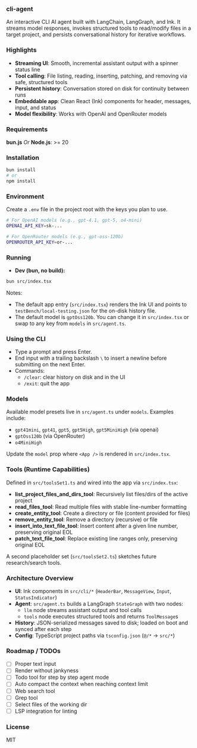 ### cli-agent

An interactive CLI AI agent built with LangChain, LangGraph, and Ink. It streams model responses, invokes structured tools to read/modify files in a target project, and persists conversational history for iterative workflows.

### Highlights

- **Streaming UI**: Smooth, incremental assistant output with a spinner status line
- **Tool calling**: File listing, reading, inserting, patching, and removing via safe, structured tools
- **Persistent history**: Conversation stored on disk for continuity between runs
- **Embeddable app**: Clean React (Ink) components for header, messages, input, and status
- **Model flexibility**: Works with OpenAI and OpenRouter models

### Requirements

**bun.js** _Or_ **Node.js**: >= 20

### Installation

```bash
bun install
# or
npm install
```

### Environment

Create a `.env` file in the project root with the keys you plan to use.

```bash
# For OpenAI models (e.g., gpt-4.1, gpt-5, o4-mini)
OPENAI_API_KEY=sk-...

# For OpenRouter models (e.g., gpt-oss-120b)
OPENROUTER_API_KEY=or-...
```

### Running

- **Dev (bun, no build):**

```bash
bun src/index.tsx
```

Notes:

- The default app entry (`src/index.tsx`) renders the Ink UI and points to `testBench/local-testing.json` for the on-disk history file.
- The default model is `gptOss120b`. You can change it in `src/index.tsx` or swap to any key from `models` in `src/agent.ts`.

### Using the CLI

- Type a prompt and press Enter.
- End input with a trailing backslash `\` to insert a newline before submitting on the next Enter.
- Commands:
  - `/clear`: clear history on disk and in the UI
  - `/exit`: quit the app

### Models

Available model presets live in `src/agent.ts` under `models`. Examples include:

- `gpt41mini`, `gpt41`, `gpt5`, `gpt5High`, `gpt5MiniHigh` (via openai)
- `gptOss120b` (via OpenRouter)
- `o4MiniHigh`

Update the `model` prop where `<App />` is rendered in `src/index.tsx`.

### Tools (Runtime Capabilities)

Defined in `src/toolsSet1.ts` and wired into the app via `src/index.tsx`:

- **list_project_files_and_dirs_tool**: Recursively list files/dirs of the active project
- **read_files_tool**: Read multiple files with stable line-number formatting
- **create_entity_tool**: Create a directory or file (content provided for files)
- **remove_entity_tool**: Remove a directory (recursive) or file
- **insert_into_text_file_tool**: Insert content after a given line number, preserving original EOL
- **patch_text_file_tool**: Replace existing line ranges only, preserving original EOL

A second placeholder set (`src/toolsSet2.ts`) sketches future research/search tools.

### Architecture Overview

- **UI**: Ink components in `src/cli/*` (`HeaderBar`, `MessageView`, `Input`, `StatusIndicator`)
- **Agent**: `src/agent.ts` builds a LangGraph `StateGraph` with two nodes:
  - `llm` node streams assistant output and tool calls
  - `tools` node executes structured tools and returns `ToolMessage`s
- **History**: JSON-serialized messages saved to disk; loaded on boot and synced after each step
- **Config**: TypeScript project paths via `tsconfig.json` (`@/*` -> `src/*`)

### Roadmap / TODOs

- [ ] Proper text input
- [ ] Render without jankyness
- [ ] Todo tool for step by step agent mode
- [ ] Auto compact the context when reaching context limit
- [ ] Web search tool
- [ ] Grep tool
- [ ] Select files of the working dir
- [ ] LSP integration for linting

### License

MIT
